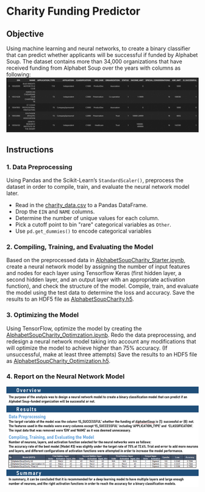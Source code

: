 # Charity Funding Predictor

## Objective
Using machine learning and neural networks, to create a binary classifier that can predict whether applicants will be successful if funded by Alphabet Soup. 
The dataset contains more than 34,000 organizations that have received funding from Alphabet Soup over the years with columns as following:
![Image](Resources/application_df.png)

## Instructions

### 1. Data Preprocessing
Using Pandas and the Scikit-Learn’s `StandardScaler()`, preprocess the dataset in order to compile, train, and evaluate the neural network model later.
* Read in the [charity_data.csv](Resources/charity_data.csv) to a Pandas DataFrame.
* Drop the `EIN` and `NAME` columns.
* Determine the number of unique values for each column.
* Pick a cutoff point to bin "rare" categorical variables as `Other`.
* Use `pd.get_dummies()` to encode categorical variables

### 2. Compiling, Training, and Evaluating the Model
Based on the preprocessed data in [AlphabetSoupCharity_Starter.ipynb](AlphabetSoupCharity_Starter.ipynb), create a neural network model by assigning the number of input features and nodes for each layer using Tensorflow Keras (first hidden layer, a second hidden layer, and an output layer with an appropriate activation function), and check the structure of the model. Compile, train, and evaluate the model using the test data to determine the loss and accuracy. Save the results to an HDF5 file as [AlphabetSoupCharity.h5](Resources/AlphabetSoupCharity.h5).

### 3. Optimizing the Model
Using TensorFlow, optimize the model by creating the [AlphabetSoupCharity_Optimzation.ipynb](AlphabetSoupCharity_Optimzation.ipynb). Redo the data preprocessing, and redesign a neural network model taking into account any modifications that will optimize the model to achieve higher than 75% accuracy. (If unsuccessful, make at least three attempts) Save the results to an HDF5 file as [AlphabetSoupCharity_Optimization.h5](Resources/AlphabetSoupCharity_Optimization.h5).

### 4. Report on the Neural Network Model
![Image](Resources/report.png)

